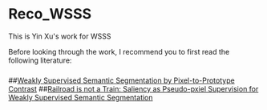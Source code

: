 # Reco_WSSS
This is Yin Xu's work for WSSS


Before looking through the work, I recommend you to first read the following literature:
###

##[Weakly Supervised Semantic Segmentation by Pixel-to-Prototype Contrast](https://arxiv.org/abs/2110.07110)
##[Railroad is not a Train: Saliency as Pseudo-pxiel Supervision for Weakly Supervised Semantic Segmentation](https://openaccess.thecvf.com/content/CVPR2021/papers/Lee_Railroad_Is_Not_a_Train_Saliency_As_Pseudo-Pixel_Supervision_for_CVPR_2021_paper.pdf)
